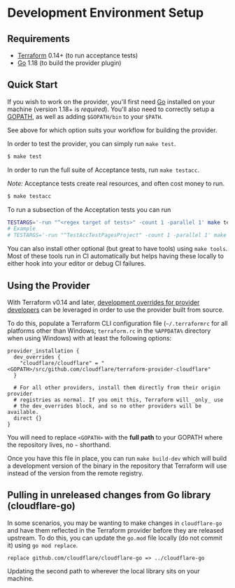 # Development Environment Setup

## Requirements

- [Terraform](https://www.terraform.io/downloads.html) 0.14+ (to run acceptance tests)
- [Go](https://golang.org/doc/install) 1.18 (to build the provider plugin)

## Quick Start

If you wish to work on the provider, you'll first need [Go](http://www.golang.org)
installed on your machine (version 1.18+ is *required*). You'll also need to
correctly setup a [GOPATH](http://golang.org/doc/code.html#GOPATH), as well
as adding `$GOPATH/bin` to your `$PATH`.

See above for which option suits your workflow for building the provider.

In order to test the provider, you can simply run `make test`.

```sh
$ make test
```

In order to run the full suite of Acceptance tests, run `make testacc`.

*Note:* Acceptance tests create real resources, and often cost money to run.

```sh
$ make testacc
```

To run a subsection of the Acceptation tests you can run
```sh
TESTARGS='-run "^<regex target of tests>" -count 1 -parallel 1' make testacc
# Example
# TESTARGS='-run "^TestAccTestPagesProject" -count 1 -parallel 1' make testacc
```

You can also install other optional (but great to have tools) using `make tools`.
Most of these tools run in CI automatically but helps having these locally to
either hook into your editor or debug CI failures.

## Using the Provider

With Terraform v0.14 and later, [development overrides for provider developers](https://www.terraform.io/docs/cli/config/config-file.html#development-overrides-for-provider-developers) can be leveraged in order to use the provider built from source.

To do this, populate a Terraform CLI configuration file (`~/.terraformrc` for
all platforms other than Windows; `terraform.rc` in the `%APPDATA%` directory
when using Windows) with at least the following options:

```
provider_installation {
  dev_overrides {
    "cloudflare/cloudflare" = "<GOPATH>/src/github.com/cloudflare/terraform-provider-cloudflare"
  }

  # For all other providers, install them directly from their origin provider
  # registries as normal. If you omit this, Terraform will _only_ use
  # the dev_overrides block, and so no other providers will be available.
  direct {}
}
```

You will need to replace `<GOPATH>` with the **full path** to your GOPATH where
the repository lives, no `~` shorthand.

Once you have this file in place, you can run `make build-dev` which will
build a development version of the binary in the repository that Terraform
will use instead of the version from the remote registry.

## Pulling in unreleased changes from Go library (cloudflare-go)

In some scenarios, you may be wanting to make changes in `cloudflare-go` and have
them reflected in the Terraform provider before they are released upstream. To do
this, you can update the `go.mod` file locally (do not commit it) using `go mod replace`.

```
replace github.com/cloudflare/cloudflare-go => ../cloudflare-go
```

Updating the second path to wherever the local library sits on your machine.
